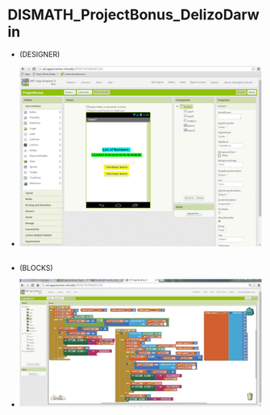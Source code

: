 # DISMATH_ProjectBonus_DelizoDarwin

- (DESIGNER)
- ![PrintScreen](picture1.png)
</br></br>

- (BLOCKS)
- ![PrintScreen](picture2.png)
</br></br>
